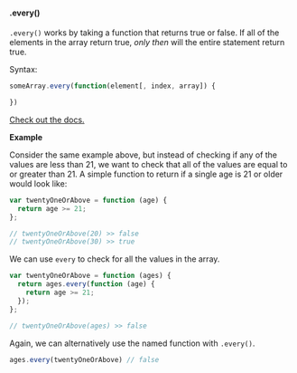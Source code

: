 #### .every()

`.every()` works by taking a function that returns true or false. If all of the elements in the array return true, *only then* will the entire statement return true.


Syntax:
```javascript
someArray.every(function(element[, index, array]) {

})
```

[Check out the docs.](https://developer.mozilla.org/en-US/docs/Web/JavaScript/Reference/Global_Objects/Array/every)

**Example**

Consider the same example above, but instead of checking if any of the values are less than 21, we want to check that all of the values are equal to or greater than 21. A simple function to return if a single age is 21 or older would look like:

```javascript
var twentyOneOrAbove = function (age) {
  return age >= 21;
};

// twentyOneOrAbove(20) >> false
// twentyOneOrAbove(30) >> true
```

We can use `every` to check for all the values in the array.

```javascript
var twentyOneOrAbove = function (ages) {
  return ages.every(function (age) {
    return age >= 21;
  });
};

// twentyOneOrAbove(ages) >> false
```

Again, we can alternatively use the named function with `.every()`.

```js
ages.every(twentyOneOrAbove) // false
```

